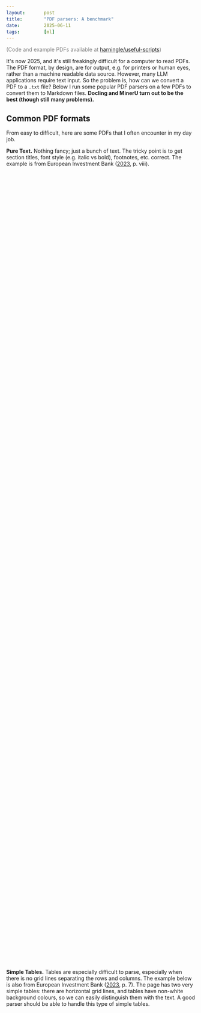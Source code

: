 ```yaml
---
layout:       post
title:        "PDF parsers: A benchmark"
date:         2025-06-11
tags:         [ml]
---
```


<p><font color="#828282">(Code and example PDFs available at <a href="https://github.com/harningle/useful-scripts/tree/main/pdf_parser_benchmark/pdf_parser_benchmark.py">harningle/useful-scripts</a>)</font></p>

It's now 2025, and it's still freakingly difficult for a computer to read PDFs. The PDF format, by design, are for output, e.g. for printers or human eyes, rather than a machine readable data source. However, many LLM applications require text input. So the problem is, how can we convert a PDF to a `.txt` file? Below I run some popular PDF parsers on a few PDFs to convert them to Markdown files. **Docling and MinerU turn out to be the best (though still many problems).**


## Common PDF formats

From easy to difficult, here are some PDFs that I often encounter in my day job.

**Pure Text.** Nothing fancy; just a bunch of text. The tricky point is to get section titles, font style (e.g. italic vs bold), footnotes, etc. correct. The example is from European Investment Bank ([2023](https://thedocs.worldbank.org/en/doc/3258e1d4c1e84fd961b79fe54e7df85c-0020012023/original/2023-0128-MDB-Report-2022-NEW.pdf), p. viii).

<div style="display: flex; justify-content: center; height: 50vh; margin-bottom: 3vh;">
    <object data="/assets/pdfs/text.pdf" width="100%" type='application/pdf'></object>
</div>

**Simple Tables.** Tables are especially difficult to parse, especially when there is no grid lines separating the rows and columns. The example below is also from European Investment Bank ([2023](https://thedocs.worldbank.org/en/doc/3258e1d4c1e84fd961b79fe54e7df85c-0020012023/original/2023-0128-MDB-Report-2022-NEW.pdf), p. 7). The page has two very simple tables: there are horizontal grid lines, and tables have non-white background colours, so we can easily distinguish them with the text. A good parser should be able to handle this type of simple tables.

<div style="display: flex; justify-content: center; height: 50vh; margin-bottom: 3vh;">
    <object data="/assets/pdfs/table.pdf" width="100%" type='application/pdf'></object>
</div>

**Complicated Tables.** Moreover, tables can have merged cells, wrapped/multi-line text within a cell, etc. Our example is from Apple ([2025](https://developer.apple.com/metal/Metal-Feature-Set-Tables.pdf), p. 13).

<div style="display: flex; justify-content: center; height: 50vh; margin-bottom: 3vh;">
    <object data="/assets/pdfs/weird_table.pdf" width="100%" type='application/pdf'></object>
</div>

**Raster Images.** The parser should be able to extract the images, and tell us which image is on which page. There are two types of images, raster and vector. Raster is basically a pure image. We take an example from Two Sigma ([2017](https://www.twosigma.com/wp-content/uploads/StreetView_Feb_2017_Public_v5.pdf), p. 3). This example not only has images, but is also a multi-column page, so we can test the parsers' performance for this type of pages as well.

<div style="display: flex; justify-content: center; height: 50vh; margin-bottom: 3vh;">
    <object data="/assets/pdfs/raster_image.pdf" width="100%" type='application/pdf'></object>
</div>

**Vector Images.** Vector images are slightly different from the raster. Technically they are just shapes like lines or curves, which are exactly the same as a grid line in a table. In addition, a vector image may contain text, such as numbers on the axis. These text are part of the image, rather than the usual main text. We want to treat a vector image in the same way as a usual raster. The example page is from European Investment Bank ([2023](https://thedocs.worldbank.org/en/doc/3258e1d4c1e84fd961b79fe54e7df85c-0020012023/original/2023-0128-MDB-Report-2022-NEW.pdf), p. vix).

<div style="display: flex; justify-content: center; height: 50vh; margin-bottom: 3vh;">
    <object data="/assets/pdfs/vector_image.pdf" width="100%" type='application/pdf'></object>
</div>


## Parsers and results

I picked a few popular *free* PDF parsing packages from GitHub. And I use the default options for each of them. I know probably with some tuning we can extract more performance from them, but I'm not doing that here. All example input PDFs are single-page, and we want to convert them to a Markdown file. If there is any image in the page, the images should be save as a separate `.jpg`/`.png` file, and the Markdown should contain references to them. The test was done in June 11, 2025, using the latest version/model of all packages.


### [PyMuPDF4LLM](https://pymupdf.readthedocs.io/en/latest/pymupdf4llm/)

PyMuPDF is my favourite package to work with PDF. It can do almost everything: get shapes on the page, read text, get font size, locate an image, etc. All of these are done "mechanically", in the sense that it does not use any machine learning/computer vision. The most important factor for parsing are the parameters/config. The default options are often bad.[^f1]

[^f1]: [harningle/fia-doc](https://github.com/harningle/fia-doc) is one example where I tune the package for [documents from FIA](https://www.fia.com/documents). It's truly simple but very tedious and time consuming to address all the tiny points for parsing PDFs.

In our pure text example, PyMuPDF fails to detect section titles.

<figure>
    <img src="/assets/images/text_pymupdf.png">
</figure>

It also fails terribly at vector images.

<figure>
    <img src="/assets/images/vector_image_pymupdf.png">
</figure>


### [MarkItDown](https://github.com/microsoft/markitdown)

MarkItDown is from Microsoft, and it can parse files more than PDF. For office documents (e.g., `.pptx`), it converts them to html and then parse the page source. It also supports images, where you pay an LLM to OCR the image and get the text and structure. For PDF, it uses [Pdfminer](https://github.com/pdfminer/pdfminer.six) in the background, which is similar to PyMuPDF.[^markitdown-explain]

[^markitdown-explain]: [https://dev.to/leapcell/deep-dive-into-microsoft-markitdown-4if5](https://dev.to/leapcell/deep-dive-into-microsoft-markitdown-4if5) walks through the high level structure of MarkItDown very well.

It is not able to read even the simplest table in our examples.

<figure>
    <img src="/assets/images/table_markitdown.png">
</figure>

It can't extract images from the PDF either. (Or maybe I misread their doc.)

<figure>
    <img src="/assets/images/raster_image_markitdown.png">
</figure>


### [MinerU](https://github.com/opendatalab/MinerU)

MinerU from Shanghai AI lab differs from two packages above (He et al., [2024](
https://doi.org/10.48550/arXiv.2407.13773); Wang et al., [2024](
https://doi.org/10.48550/arXiv.2409.18839)). It exploits machine learning methods to read PDFs, e.g. CV for page layout detection. It does relatively well in all examples, except that the footnotes are always lost.

<figure>
    <img src="/assets/images/text_mineru.png">
</figure>

It is the only package that parses merged cells correctly. It uses HTML tables rather than native Markdown tables, which by construction does not support merged cells. However, when a cell contains multi-line text, **some texts are lost**. This seems a big problem to me: it may be ok-ish if we screw up the structure/format, but losing text is never OK.

<figure>
    <img src="/assets/images/weird_table_mineru.png">
</figure>


### [Mistral OCR](https://mistral.ai/news/mistral-ocr)

Mistral OCR is an API to convert PDF to Markdown. I don't find much useful technical details about it, but it seems to use some multimodal LLM to read the PDF. It's really good for pure text PDF, though footnotes are also lost.

<figure>
    <img src="/assets/images/text_mistral.png">
</figure>

It also fails at tables with merged cells.

<figure>
    <img src="/assets/images/weird_table_mistral.png">
</figure>


### [Docling](https://github.com/docling-project/docling)

Docling from IBM performs the best in my test. There are mainly two components for parsing: (1) PDF backends that get all objects from the PDF (similar to PyMuPDF), and (2) machine learning models to handle tables, OCR, etc. Auer et al. ([2024](https://doi.org/10.48550/arXiv.2408.09869)) gives a concise and very clear explanation of their method. There are some small problems. First of all, the footnotes are processed as normal text, and page footers are lost.

<figure>
    <img src="/assets/images/text_docling.png">
</figure>

The superscripts in cells in tables are treated as normal text. This can bring confusion to later use.

<figure>
    <img src="/assets/images/weird_table_docling.png">
</figure>


## Summary

|                   | PyMuPDF4LLM             | MarkItDown   | MinerU       | Mistral OCR  | Docling      |
|-------------------|-------------------------|--------------|--------------|--------------|--------------|
| use ML?           | $\times$                | $\times$     | $\checkmark$ | $\checkmark$ | $\checkmark$ |
| image             | $\times$[^2]            | $\times$     | $\checkmark$ | $\checkmark$ | $\checkmark$ |
| simple table      | borderline $\checkmark$ | $\times$     | $\checkmark$ | $\checkmark$ | $\checkmark$ |
| complicated table | $\times$                | $\times$     | $\times$[^3] | $\times$     | $\checkmark$ |
| section title     | $\times$                | $\times$     | $\checkmark$ | $\checkmark$ | $\checkmark$ |
| footnote[^1]      | $\checkmark$            | $\checkmark$ | $\times$     | $\checkmark$ | $\checkmark$ |
| footer[^1]        | $\checkmark$            | $\checkmark$ | $\times$     | $\times$     | $\times$     |
| superscript       | $\times$                | $\times$     | $\checkmark$ | $\checkmark$ | $\times$     |

[^1]: None of them is able to treat footnotes/footer as footnotes/footer. Some of them can parse footnotes as main text, while others miss footnotes entirely.
[^2]: OK for raster images. Can't handle vector images at all.
[^3]: Doesn't work for multi-line text in cells. Otherwise OK.


